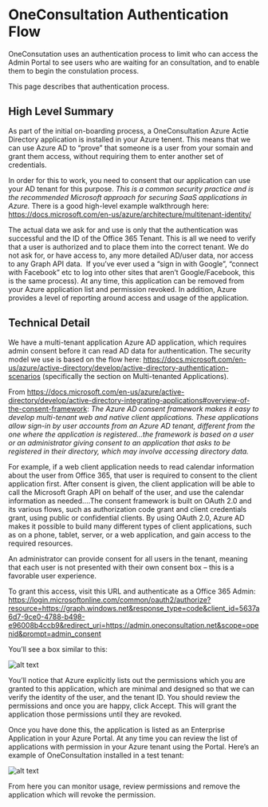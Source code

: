 # OneConsultation Authentication Flow

OneConsutation uses an authentication process to limit who can access the Admin Portal to see users who are waiting for an consultation, and to enable them to begin the constulation process.

This page describes that authentication process.

## High Level Summary

As part of the initial on-boarding process, a OneConsultation Azure Actie Directory application is installed in your Azure tenent. This means that we can use Azure AD to “prove” that someone is a user from your somain and grant them access, without requiring them to enter another set of credentials. 

In order for this to work, you need to consent that our application can use your AD tenant for this purpose. *This is a common security practice and is the recommended Microsoft approach for securing SaaS applications in Azure.* There is a good high-level example walkthrough here: https://docs.microsoft.com/en-us/azure/architecture/multitenant-identity/

The actual data we ask for and use is only that the authentication was successful and the ID of the Office 365 Tenant. This is all we need to verify that a user is authorized and to place them into the correct tenant. We do not ask for, or have access to, any more detailed AD/user data, nor access to any Graph API data.  If you’ve ever used a “sign in with Google”, “connect with Facebook” etc to log into other sites that aren’t Google/Facebook, this is the same process).
At any time, this application can be removed from your Azure application list and permission revoked. In addition, Azure provides a level of reporting around access and usage of the application.

## Technical Detail

We have a multi-tenant application Azure AD application, which requires admin consent before it can read  AD data for authentication. The security model we use is based on the flow here: <https://docs.microsoft.com/en-us/azure/active-directory/develop/active-directory-authentication-scenarios> (specifically the section on Multi-tenanted Applications). 

From <https://docs.microsoft.com/en-us/azure/active-directory/develop/active-directory-integrating-applications#overview-of-the-consent-framework>: *The Azure AD consent framework makes it easy to develop multi-tenant web and native client applications. These applications allow sign-in by user accounts from an Azure AD tenant, different from the one where the application is registered…the framework is based on a user or an administrator giving consent to an application that asks to be registered in their directory, which may involve accessing directory data.*

For example, if a web client application needs to read calendar information about the user from Office 365, that user is required to consent to the client application first. After consent is given, the client application will be able to call the Microsoft Graph API on behalf of the user, and use the calendar information as needed.…The consent framework is built on OAuth 2.0 and its various flows, such as authorization code grant and client credentials grant, using public or confidential clients. By using OAuth 2.0, Azure AD makes it possible to build many different types of client applications, such as on a phone, tablet, server, or a web application, and gain access to the required resources.

An administrator can provide consent for all users in the tenant, meaning that each user is not presented with their own consent box – this is a favorable user experience.

To grant this access, visit this URL and authenticate as a Office 365 Admin: <https://login.microsoftonline.com/common/oauth2/authorize?resource=https://graph.windows.net&response_type=code&client_id=5637a6d7-9ce0-4788-b498-e96008b4ccb9&redirect_uri=https://admin.oneconsultation.net&scope=openid&prompt=admin_consent>

You’ll see a box similar to this:

![alt text](https://github.com/modalitysystems/oneconsultation-docs/master/images/auth/1.png "Azure AD Admin Consent")

You’ll notice that Azure explicitly lists out the permissions which you are granted to this application, which are minimal and designed so that we can verify the identity of the user, and the tenant ID. You should review the permissions and once you are happy, click Accept. This will grant the application those permissions until they are revoked. 

Once you have done this, the application is listed as an Enterprise Application in your Azure Portal. At any time you can review the list of applications with permission in your Azure tenant using the Portal. Here’s an example of OneConsultation installed in a test tenant:

![alt text](https://github.com/modalitysystems/oneconsultation-docs/master/images/auth/2.jpg "OneConsultatino AD Application")

From here you can monitor usage, review permissions and remove the application which will revoke the permission.







